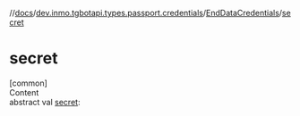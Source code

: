 //[docs](../../../index.md)/[dev.inmo.tgbotapi.types.passport.credentials](../index.md)/[EndDataCredentials](index.md)/[secret](secret.md)



# secret  
[common]  
Content  
abstract val [secret](secret.md):   



